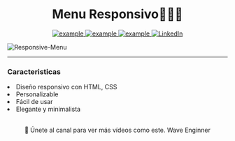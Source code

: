<h1 align="center" background-color="white">Menu Responsivo👨🏻‍💻</h1>
<!--<img src="https://user-images.githubusercontent.com/73097560/115834477-dbab4500-a447-11eb-908a-139a6edaec5c.gif">-->
<p align ="center">
  <a  href="https://ifeanyi-nneji.netlify.app" target="_blank">
    <img src="https://img.shields.io/badge/My_Website-000000?style=for-the-badge&logo=Microsoft-edge&logoColor=white" alt="example"/>
  </a>
  <a href="https://ifeanyinneji.hashnode.dev/" target="_blank">
      <img src="https://img.shields.io/badge/Hashnode-2962FF?style=for-the-badge&logo=hashnode&logoColor=white" alt="example"/>
  </a>	
  <a href="mailto:ifeanyinneji777@gmail.com?subject=Feedback%20From%20Github&body=Hello," target="_blank">
    <img src="https://img.shields.io/badge/Gmail-D14836?style=for-the-badge&logo=gmail&logoColor=white" alt="example"/>
  </a>
   <a href="[www.linkedin.com/in/jorge-david-miñano-moreno-93b210270](https://www.linkedin.com/in/jorge-david-mi%C3%B1ano-moreno-93b210270/)" target="_blank">
    <img alt="LinkedIn" src="https://img.shields.io/badge/LinkedIn-0077B5?style=for-the-badge&logo=linkedin&logoColor=white">
  </a>   
 
  </a>  ![Responsive-Menu](https://github.com/user-attachments/assets/5060da9a-2281-4188-86ea-683b34647037)
<hr>
<h3>Caracteristicas</h3>
<li>Diseño responsivo con HTML, CSS</li>
<li>Personalizable</li>
<li>Fácil de usar</li>
<li>Elegante y minimalista</li>
<br>
<p align="center">💙 Únete al canal para ver más vídeos como este. Wave Enginner</p>




